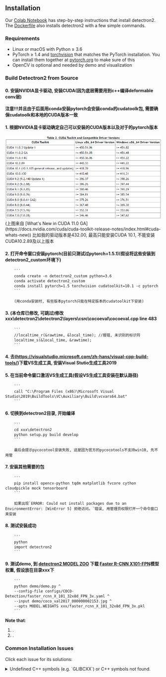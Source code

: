 ## Installation

Our [Colab Notebook](https://colab.research.google.com/drive/16jcaJoc6bCFAQ96jDe2HwtXj7BMD_-m5)
has step-by-step instructions that install detectron2.
The [Dockerfile](docker)
also installs detectron2 with a few simple commands.

### Requirements
- Linux or macOS with Python ≥ 3.6
- PyTorch ≥ 1.4 and [torchvision](https://github.com/pytorch/vision/) that matches the PyTorch installation.
  You can install them together at [pytorch.org](https://pytorch.org) to make sure of this
- OpenCV is optional and needed by demo and visualization


### Build Detectron2 from Source
#### 0. 安装NVIDIA显卡驱动, 安装CUDA(因为底层需要用到c++编译deformable conv层)  
**注意!!!并且由于后面用conda安装pytorch会安装conda的cudatoolk包, 需要确保cudatoolk和本地的CUDA版本一致**

#### 1. 根据NVIDIA显卡驱动确定自己可以安装的CUDA版本以及对于的pytorch版本
<img src="introduce_materials/cuda_version.png" width="800" >  
(上图来自 [What's New in CUDA 11.0 GA](https://docs.nvidia.com/cuda/cuda-toolkit-release-notes/index.html#cuda-whats-new))  
比如我的驱动版本是432.00, 最高只能安装CUDA 10.1, 不能安装CUDA10.2.89及以上版本


#### 2. 打开命令窗口安装pytorch(目前只测试过pytorch=1.5.1)(假设将这些安装到detectron2_custom环境下)
		```
		conda create -n detectron2_custom python=3.6
		conda activate detectron2_custom
		conda install pytorch=1.5 torchvision cudatoolkit=10.1 -c pytorch
		```

		(用conda安装时, 有些版本pytorch只能在特定版本的cudatoolkit下安装)


#### 3. (**本仓库已修改, 可跳过**)修改xxx\detectron2\detectron2\layers\csrc\cocoeval\cocoeval.cpp line 483
		```
		//localtime_r(&rawtime, &local_time); //报错, 未识别的标识符
		localtime_s(&local_time, &rawtime);
		```


#### 4. 去(https://visualstudio.microsoft.com/zh-hans/visual-cpp-build-tools/)下载VS生成工具, 安装Visual Stutio生成工具2019


#### 5. 在当前命令窗口激活VS生成工具(假设VS生成工具安装在默认路径)
		```
		call "C:\Program Files (x86)\Microsoft Visual Studio\2019\BuildTools\VC\Auxiliary\Build\vcvars64.bat"
		```


#### 6. 切换到detectron2目录, 开始编译
		```
		cd xxx\detectron2
		python setup.py build develop
		```

		最后会提示pycocotool安装失败, 这是因为官方的pycocotools不支持win10, 先不用管


#### 7. 安装其他需要的包
		```
		pip install opencv-python tqdm matplotlib fvcore cython cloudpickle mock tensorboard
		```

		如果出现`ERROR: Could not install packages due to an EnvironmentError: [WinError 5] 拒绝访问。`错误, 用管理员权限打开一个命令窗口来安装


#### 8. 测试安装成功
		```
		python
		import detectron2
		```


#### 9. 测试demo, 到 [detectron2 MODEL ZOO](https://github.com/facebookresearch/detectron2/blob/master/MODEL_ZOO.md) 下载 [Faster R-CNN X101-FPN](https://dl.fbaipublicfiles.com/detectron2/COCO-Detection/faster_rcnn_X_101_32x8d_FPN_3x/139173657/model_final_68b088.pkl)模型权重, 假设放在目录xxx下
		```
		python demo/demo.py ^
		--config-file configs/COCO-Detection/faster_rcnn_X_101_32x8d_FPN_3x.yaml ^
		--input demo/coco_val2017_000000002153.jpg ^
		--opts MODEL.WEIGHTS xxx/faster_rcnn_X_101_32x8d_FPN_3x.pkl
		```



**Note that**:
1. .
2. .

### Common Installation Issues

Click each issue for its solutions:

<details>
<summary>
Undefined C++ symbols (e.g. `GLIBCXX`) or C++ symbols not found.
</summary>
<br/>
Usually it's because the library is compiled with a newer C++ compiler but run with an old C++ runtime.

This often happens with old anaconda.
Try `conda update libgcc`. Then rebuild detectron2.

The fundamental solution is to run the code with proper C++ runtime.
One way is to use `LD_PRELOAD=/path/to/libstdc++.so`.

</details>
